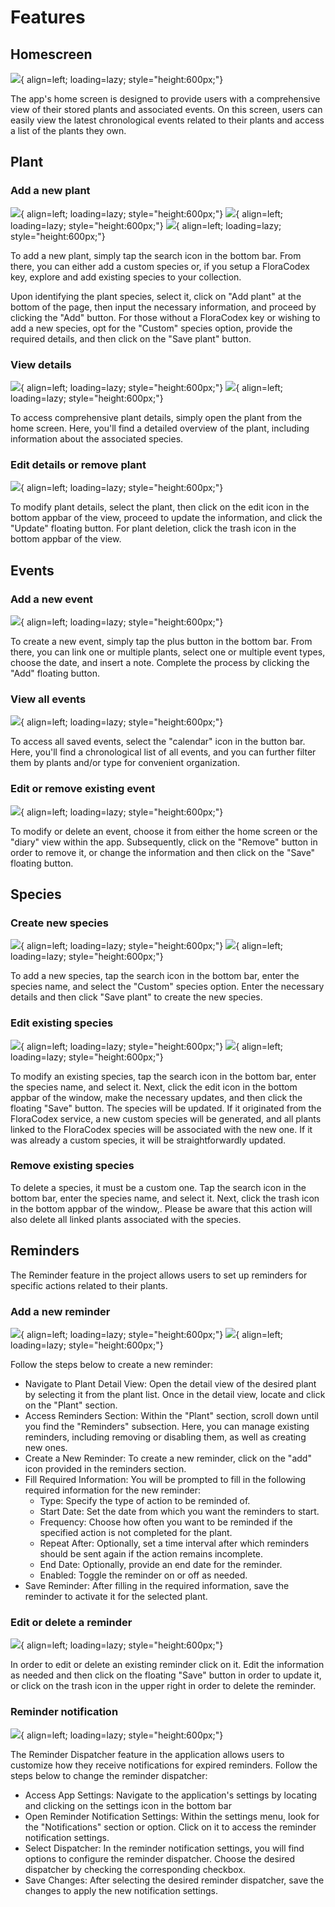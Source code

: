 # Features

## Homescreen
![](assets/homescreen.png){ align=left; loading=lazy; style="height:600px;"}

The app's home screen is designed to provide users with a comprehensive view of their stored plants and associated events. On this screen, users can easily view the latest chronological events related to their plants and access a list of the plants they own.

## Plant
### Add a new plant
![](assets/search.png){ align=left; loading=lazy; style="height:600px;"}
![](assets/species.png){ align=left; loading=lazy; style="height:600px;"}
![](assets/add-plant.png){ align=left; loading=lazy; style="height:600px;"}

To add a new plant, simply tap the search icon in the bottom bar. From there, you can either add a custom species or, if you setup a FloraCodex key, explore and add existing species to your collection.

Upon identifying the plant species, select it, click on "Add plant" at the bottom of the page, then input the necessary information, and proceed by clicking the "Add" button. For those without a FloraCodex key or wishing to add a new species, opt for the "Custom" species option, provide the required details, and then click on the "Save plant" button.

### View details
![](assets/plant-details-1.png){ align=left; loading=lazy; style="height:600px;"}
![](assets/plant-details-2.png){ align=left; loading=lazy; style="height:600px;"}

To access comprehensive plant details, simply open the plant from the home screen. Here, you'll find a detailed overview of the plant, including information about the associated species.

### Edit details or remove plant
![](assets/edit-plant.png){ align=left; loading=lazy; style="height:600px;"}

To modify plant details, select the plant, then click on the edit icon in the bottom appbar of the view, proceed to update the information, and click the "Update" floating button. For plant deletion, click the trash icon in the bottom appbar of the view.

## Events
### Add a new event
![](assets/add-event.png){ align=left; loading=lazy; style="height:600px;"}

To create a new event, simply tap the plus button in the bottom bar. From there, you can link one or multiple plants, select one or multiple event types, choose the date, and insert a note. Complete the process by clicking the "Add" floating button.

### View all events
![](assets/events.png){ align=left; loading=lazy; style="height:600px;"}

To access all saved events, select the "calendar" icon in the button bar. Here, you'll find a chronological list of all events, and you can further filter them by plants and/or type for convenient organization.

### Edit or remove existing event
![](assets/edit-event.png){ align=left; loading=lazy; style="height:600px;"}

To modify or delete an event, choose it from either the home screen or the "diary" view within the app. Subsequently, click on the "Remove" button in order to remove it, or change the information and then click on the "Save" floating button.

## Species
### Create new species
![](assets/add-custom-1.png){ align=left; loading=lazy; style="height:600px;"}
![](assets/add-custom-2.png){ align=left; loading=lazy; style="height:600px;"}

To add a new species, tap the search icon in the bottom bar, enter the species name, and select the "Custom" species option. Enter the necessary details and then click "Save plant" to create the new species.

### Edit existing species
![](assets/species-1.png){ align=left; loading=lazy; style="height:600px;"}
![](assets/edit-species.png){ align=left; loading=lazy; style="height:600px;"}

To modify an existing species, tap the search icon in the bottom bar, enter the species name, and select it. Next, click the edit icon in the bottom appbar of the window, make the necessary updates, and then click the floating "Save" button. The species will be updated. If it originated from the FloraCodex service, a new custom species will be generated, and all plants linked to the FloraCodex species will be associated with the new one. If it was already a custom species, it will be straightforwardly updated.

### Remove existing species
To delete a species, it must be a custom one. Tap the search icon in the bottom bar, enter the species name, and select it. Next, click the trash icon in the bottom appbar of the window,. Please be aware that this action will also delete all linked plants associated with the species.

## Reminders
The Reminder feature in the project allows users to set up reminders for specific actions related to their plants. 

### Add a new reminder
![](assets/reminder.png){ align=left; loading=lazy; style="height:600px;"}
![](assets/add-reminder.png){ align=left; loading=lazy; style="height:600px;"}

Follow the steps below to create a new reminder:

* Navigate to Plant Detail View: Open the detail view of the desired plant by selecting it from the plant list. Once in the detail view, locate and click on the "Plant" section.
* Access Reminders Section: Within the "Plant" section, scroll down until you find the "Reminders" subsection. Here, you can manage existing reminders, including removing or disabling them, as well as creating new ones.
* Create a New Reminder: To create a new reminder, click on the "add" icon provided in the reminders section.
* Fill Required Information: You will be prompted to fill in the following required information for the new reminder:
    * Type: Specify the type of action to be reminded of.
    * Start Date: Set the date from which you want the reminders to start.
    * Frequency: Choose how often you want to be reminded if the specified action is not completed for the plant.
    * Repeat After: Optionally, set a time interval after which reminders should be sent again if the action remains incomplete.
    * End Date: Optionally, provide an end date for the reminder.
    * Enabled: Toggle the reminder on or off as needed.
* Save Reminder: After filling in the required information, save the reminder to activate it for the selected plant.

### Edit or delete a reminder
![](assets/edit-reminder.png){ align=left; loading=lazy; style="height:600px;"}

In order to edit or delete an existing reminder click on it.
Edit the information as needed and then click on the floating "Save" button in order to update it, or click on the trash icon in the upper right in order to delete the reminder.

### Reminder notification
![](assets/settings.png){ align=left; loading=lazy; style="height:600px;"}

The Reminder Dispatcher feature in the application allows users to customize how they receive notifications for expired reminders. Follow the steps below to change the reminder dispatcher:

* Access App Settings: Navigate to the application's settings by locating and clicking on the settings icon in the bottom bar
* Open Reminder Notification Settings: Within the settings menu, look for the "Notifications" section or option. Click on it to access the reminder notification settings.
* Select Dispatcher: In the reminder notification settings, you will find options to configure the reminder dispatcher. Choose the desired dispatcher by checking the corresponding checkbox.
* Save Changes: After selecting the desired reminder dispatcher, save the changes to apply the new notification settings.
